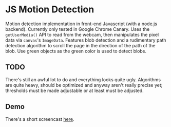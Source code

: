 # JS Motion Detection

Motion detection implementation in front-end Javascript (with a node.js backend).
Currently only tested in Google Chrome Canary.
Uses the `getUserMedia()` API to read from the webcam, then manipulates the pixel data
via `canvas`'s `ImageData`. Features blob detection and a rudimentary path detection
algorithm to scroll the page in the direction of the path of the blob.
Use green objects as the green color is used to detect blobs.


## TODO

There's still an awful lot to do and everything looks quite ugly.
Algorithms are quite heavy, should be optimized and anyway aren't really precise
yet; thresholds must be made adjustable or at least must be adjusted.

## Demo

There's a short screencast [here](http://youtu.be/XzjZc-d7TWA).
